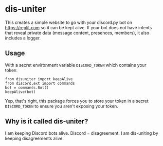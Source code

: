 # dis-uniter
This creates a simple website to go with your discord.py bot on https://replit.com so it can be kept alive. If your bot does not have intents that reveal private data (message content, presences, members), it also includes a logger.
## Usage
With a secret environment variable `DISCORD_TOKEN` which contains your token:
```
from disuniter import keepAlive
from discord.ext import commands
bot = commands.Bot()
keepAlive(bot)
```
Yep, that's right, this package forces you to store your token in a secret `DISCORD_TOKEN` to ensure you aren't exposing your token.
## Why is it called dis-uniter?
I am keeping Discord bots alive. Discord = disagreement. I am dis-uniting by keeping disagreements alive.